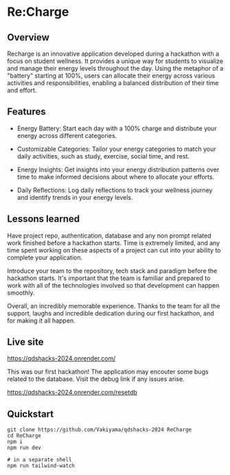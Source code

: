 # Re:Charge 

## Overview

Recharge is an innovative application developed during a hackathon with a focus on student wellness. It provides a unique way for students to visualize and manage their energy levels throughout the day. Using the metaphor of a "battery" starting at 100%, users can allocate their energy across various activities and responsibilities, enabling a balanced distribution of their time and effort.

## Features

- Energy Battery: Start each day with a 100% charge and distribute your energy across different categories.

- Customizable Categories: Tailor your energy categories to match your daily activities, such as study, exercise, social time, and rest.

- Energy Insights: Get insights into your energy distribution patterns over time to make informed decisions about where to allocate your efforts.

- Daily Reflections: Log daily reflections to track your wellness journey and identify trends in your energy levels.

## Lessons learned

Have project repo, authentication, database and any non prompt related work finished before a hackathon starts. Time is extremely limited, and any time spent working on these aspects of a project can cut into your ability to complete your application.

Introduce your team to the repository, tech stack and paradigm before the hackathon starts. It's important that the team is familiar and prepared to work with all of the technologies involved so that development can happen smoothly.

Overall, an incredibly memorable experience. Thanks to the team for all the support, laughs and incredible dedication during our first hackathon, and for making it all happen. 

## Live site

https://qdshacks-2024.onrender.com/

This was our first hackathon! The application may encouter some bugs related to the
database. Visit the debug link if any issues arise.

https://qdshacks-2024.onrender.com/resetdb

## Quickstart

```
git clone https://github.com/Vakiyama/qdshacks-2024 ReCharge
cd ReCharge
npm i
npm run dev

# in a separate shell
npm run tailwind-watch
```
